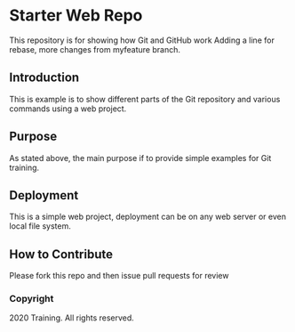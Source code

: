 # Starter Web Repo

This repository is for showing how Git and GitHub work
Adding a line for rebase, more changes from myfeature branch.

## Introduction

This is example is to show different parts of the Git repository and various commands using a web project.

## Purpose

As stated above, the main purpose if to provide simple examples for Git training.

## Deployment

This is a simple web project, deployment can be on any web server or even local file system.

## How to Contribute

Please fork this repo and then issue pull requests for review

### Copyright
2020 Training. All rights reserved.